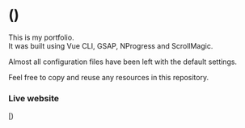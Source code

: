 # ()

This is my portfolio.<br>
It was built using Vue CLI, GSAP, NProgress and ScrollMagic.

Almost all configuration files have been left with the default settings.

Feel free to copy and reuse any resources in this repository.

### Live website

[)
